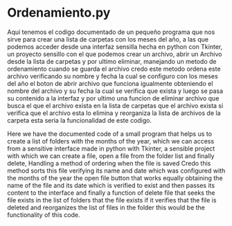 # Ordenamiento.py
Aqui tenemos el codigo documentado de un pequeño programa que nos sirve para crear una lista de carpetas con los meses del año, a las que podemos acceder desde una interfaz sensilla hecha en python con Tkinter, un proyecto sensillo con el que podemos crear un archivo, abrir un Archivo desde la lista de carpetas y por ultimo eliminar, manejando un metodo de ordenamiento cuando se guarda el archivo credo este metodo ordena este archivo verificando su nombre y fecha la cual se configuro con los meses del año el boton de abrir archivo  que funciona igualmente obteniendo el nombre del archivo y su fecha la cual se verifica que exista y luego se pasa su contenido a la interfaz 
y por ultimo una funcion de eliminar archivo que busca el que el archivo exista en la lista de carpetas que el archivo exista si verifica que el archivo esta lo elimina y reorganiza la lista de archivos de la carpeta esta seria la funcionalidad de este codigo.

Here we have the documented code of a small program that helps us to create a list of folders with the months of the year, which we can access from a sensitive interface made in python with Tkinter, a sensible project with which we can create a file, open a file from the folder list and finally delete,   Handling a method of ordering when the file is saved Credo this method sorts this file verifying its name and date which was configured with the months of the year the open file button that works equally obtaining the name of the file and its date which is verified to exist and then passes its content to the interface 
and finally a function of delete file that seeks the file exists in the list of folders that the file exists if it verifies that the file is deleted and reorganizes the list of files in the folder this would be the functionality of this code.